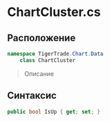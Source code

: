 
# ChartCluster.cs
## Расположение
```csharp
namespace TigerTrade.Chart.Data  
    class ChartCluster
```

> Описание

## Синтаксис
```csharp
public bool IsUp { get; set; }
```
